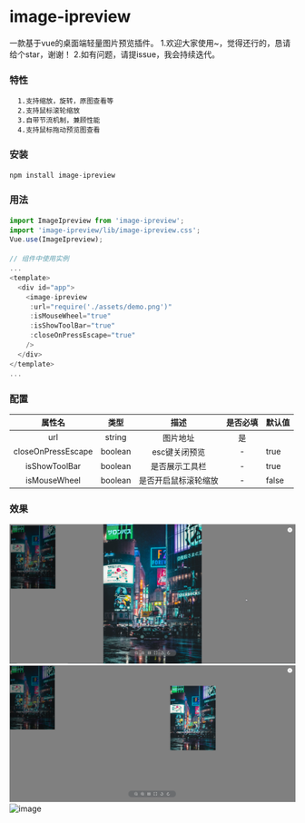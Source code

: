 # image-ipreview
一款基于vue的桌面端轻量图片预览插件。
1.欢迎大家使用~，觉得还行的，恳请给个star，谢谢！
2.如有问题，请提issue，我会持续迭代。

### 特性
      1.支持缩放，旋转，原图查看等
      2.支持鼠标滚轮缩放
      3.自带节流机制，兼顾性能
      4.支持鼠标拖动预览图查看
### 安装
```javascript
npm install image-ipreview 
```
### 用法
```javascript
import ImageIpreview from 'image-ipreview';
import 'image-ipreview/lib/image-ipreview.css';
Vue.use(ImageIpreview);

// 组件中使用实例
...
<template>
  <div id="app">
    <image-ipreview
     :url="require('./assets/demo.png')"
     :isMouseWheel="true"
     :isShowToolBar="true"
     :closeOnPressEscape="true"
    />
  </div>
</template>
...
```
### 配置

|       属性名       |  类型   |     描述      | 是否必填 | 默认值 |
| :----------------: | :-----: | :-----------: | :----: | ------ |
|        url         | string  |   图片地址    | 是 |        |
| closeOnPressEscape | boolean | esc键关闭预览 |  -  |  true  |
|   isShowToolBar    | boolean |  是否展示工具栏   |  -  |  true  |
|   isMouseWheel    | boolean |  是否开启鼠标滚轮缩放   |  -  |  false  |

### 效果


![image](https://github.com/huanganfree/image-ipreview/blob/master/examples/assets/ex1.png)
![image](https://github.com/huanganfree/image-ipreview/blob/master/examples/assets/ex2.png)
![image](https://github.com/huanganfree/image-ipreview/blob/master/examples/assets/image.gif)


